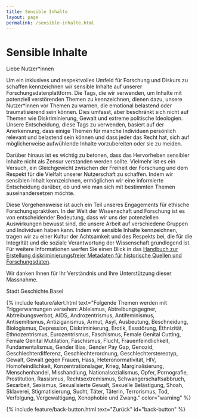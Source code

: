 ```yaml
---
title: Sensible Inhalte
layout: page
permalink: /sensible-inhalte.html
---
```


# Sensible Inhalte

Liebe Nutzer*innen

Um ein inklusives und respektvolles Umfeld für Forschung und Diskurs zu schaffen kennzeichnen wir sensible Inhalte auf unserer Forschungsdatenplattform. Die Tags, die wir verwenden, um Inhalte mit potenziell verstörenden Themen zu kennzeichnen, dienen dazu, unsere Nutzer*innen vor Themen zu warnen, die emotional belastend oder traumatisierend sein können. Dies umfasst, aber beschränkt sich nicht auf Themen wie Diskriminierung, Gewalt und extreme politische Ideologien. Unsere Entscheidung, diese Tags zu verwenden, basiert auf der Anerkennung, dass einige Themen für manche Individuen persönlich relevant und belastend sein können und dass jeder das Recht hat, sich auf möglicherweise aufwühlende Inhalte vorzubereiten oder sie zu meiden.

Darüber hinaus ist es wichtig zu betonen, dass das Hervorheben sensibler Inhalte nicht als Zensur verstanden werden sollte. Vielmehr ist es ein Versuch, ein Gleichgewicht zwischen der Freiheit der Forschung und dem Respekt für die Vielfalt unserer Nutzerschaft zu schaffen. Indem wir sensiblen Inhalt kennzeichnen, ermöglichen wir eine informierte Entscheidung darüber, ob und wie man sich mit bestimmten Themen auseinandersetzen möchte.

Diese Vorgehensweise ist auch ein Teil unseres Engagements für ethische Forschungspraktiken. In der Welt der Wissenschaft und Forschung ist es von entscheidender Bedeutung, dass wir uns der potenziellen Auswirkungen bewusst sind, die unsere Arbeit auf verschiedene Gruppen und Individuen haben kann. Indem wir sensible Inhalte kennzeichnen, tragen wir zu einer Kultur der Achtsamkeit und des Respekts bei, die für die Integrität und die soziale Verantwortung der Wissenschaft grundlegend ist. Für weitere Informationen werfen Sie einen Blick in das [Handbuch zur Erstellung diskriminierungsfreier Metadaten für historische Quellen und Forschungsdaten](https://maehr.github.io/diskriminierungsfreie-metadaten/).

Wir danken Ihnen für Ihr Verständnis und Ihre Unterstützung dieser Massnahme.

Stadt.Geschichte.Basel

{% include feature/alert.html text="Folgende Themen werden mit Triggerwarnungen versehen: Ableismus, Abtreibungsgegner, Abtreibungsverbot, AIDS, Androzentrismus, Antifeminismus, Antisemitismus, Antiziganismus, Armut, Asyl, Ausbeutung, Beschneidung, Biologismus, Depression, Diskriminierung, Erotik, Essstörung, Ethnizität, Ethnozentrismus, Eurozentrismus, Faschismus, Female Genital Cutting, Female Genital Mutilation, Faschismus, Flucht, Frauenfeindlichkeit, Fundamentalismus, Gender Bias, Gender Pay Gap, Genozid, Geschlechterdifferenz, Geschlechterordnung, Geschlechterstereotyp, Gewalt, Gewalt gegen Frauen, Hass, Heteronormativität, HIV, Homofeindlichkeit, Konzentrationslager, Krieg, Marginalisierung, Menschenhandel, Misshandlung, Nationalsozialismus, Opfer, Pornografie, Prostitution, Rassismus, Rechtsextremismus, Schwangerschaftsabbruch, Sexarbeit, Sexismus, Sexualisierte Gewalt, Sexuelle Belästigung, Shoah, Sklaverei, Stigmatisierung, Sucht, Täter, Täterin, Terrorismus, Tod, Verfolgung, Vergewaltigung, Xenophobie und Zwang." color="warning" %}

{% include feature/back-button.html text="Zurück" id="back-button" %}
